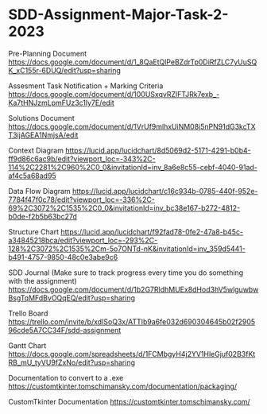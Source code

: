 # SDD-Assignment-Major-Task-2-2023
Pre-Planning Document
https://docs.google.com/document/d/1_8QaEtQlPeBZdrTp0DiRfZLC7yUuSQK_xC155r-6DUQ/edit?usp=sharing

Assesment Task Notification + Marking Criteria
https://docs.google.com/document/d/100USxqvRZlFTJRk7exb_-Ka7tHNJzmLpmFUz3c1ly7E/edit

Solutions Document
https://docs.google.com/document/d/1VrUf9mlhxUiNM08j5nPN91dG3kcTXT3ijAGEA1NmjsA/edit

Context Diagram
https://lucid.app/lucidchart/8d5069d2-5171-4291-b0b4-ff9d86c6ac9b/edit?viewport_loc=-343%2C-114%2C2281%2C960%2C0_0&invitationId=inv_8a6e8c55-cebf-4040-91ad-af4c5a68ad95

Data Flow Diagram
https://lucid.app/lucidchart/c16c934b-0785-440f-952e-7784f47f0c78/edit?viewport_loc=-336%2C-69%2C3072%2C1535%2C0_0&invitationId=inv_bc38e167-b272-4812-b0de-f2b5b63bc27d

Structure Chart
https://lucid.app/lucidchart/f92fad78-0fe2-47a8-b45c-a34845218bca/edit?viewport_loc=-293%2C-128%2C3072%2C1535%2Cm-5o7ONTd-nK&invitationId=inv_359d5441-b491-4757-9850-48c0e3abe9c6

SDD Journal (Make sure to track progress every time you do something with the assignment)
https://docs.google.com/document/d/1b2G7RldhMUEx8dHod3hV5wlguwbwBsgTqMFdBvOQqEQ/edit?usp=sharing

Trello Board
https://trello.com/invite/b/xdISoQ3x/ATTIb9a6fe032d690304645b02f290596cde5A7CC34F/sdd-assignment

Gantt Chart
https://docs.google.com/spreadsheets/d/1FCMbgyH4j2YV1HleGjuf02B3fKtRB_mU_tyVU9fZxNo/edit?usp=sharing

Documentation to convert to a .exe
https://customtkinter.tomschimansky.com/documentation/packaging/

CustomTkinter Documentation
https://customtkinter.tomschimansky.com/


